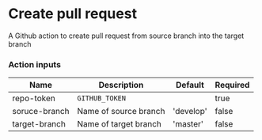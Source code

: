 # Create pull request

A Github action to create pull request from source branch into the target branch

### Action inputs

| Name          | Description           | Default   | Required |
|---------------|-----------------------|-----------|----------|
| repo-token    | `GITHUB_TOKEN`        |           | true     |
| soruce-branch | Name of source branch | 'develop' | false    |
| target-branch | Name of target branch | 'master'  | false    |
